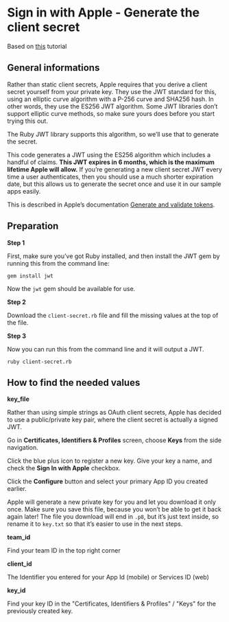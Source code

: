 Sign in with Apple - Generate the client secret
===============================================

Based on [this](https://developer.okta.com/blog/2019/06/04/what-the-heck-is-sign-in-with-apple) tutorial

General informations
--------------------

Rather than static client secrets, Apple requires that you derive a client secret yourself from your private key. They use the JWT standard for this, using an elliptic curve algorithm with a P-256 curve and SHA256 hash. In other words, they use the ES256 JWT algorithm. Some JWT libraries don’t support elliptic curve methods, so make sure yours does before you start trying this out.

The Ruby JWT library supports this algorithm, so we’ll use that to generate the secret.

This code generates a JWT using the ES256 algorithm which includes a handful of claims. **This JWT expires in 6 months, which is the maximum lifetime Apple will allow.** If you’re generating a new client secret JWT every time a user authenticates, then you should use a much shorter expiration date, but this allows us to generate the secret once and use it in our sample apps easily.

This is described in Apple’s documentation [Generate and validate tokens](https://developer.apple.com/documentation/signinwithapplerestapi/generate_and_validate_tokens).

Preparation
-----------

**Step 1**

First, make sure you’ve got Ruby installed, and then install the JWT gem by running this from the command line:

```
gem install jwt
```

Now the `jwt` gem should be available for use.

**Step 2**

Download the `client-secret.rb` file and fill the missing values at the top of the file.

**Step 3**

Now you can run this from the command line and it will output a JWT.

```
ruby client-secret.rb
```

How to find the needed values
-----------------------------

**key_file**

Rather than using simple strings as OAuth client secrets, Apple has decided to use a public/private key pair, where the client secret is actually a signed JWT.

Go in **Certificates, Identifiers & Profiles** screen, choose **Keys** from the side navigation.

Click the blue plus icon to register a new key. Give your key a name, and check the **Sign In with Apple** checkbox.

Click the **Configure** button and select your primary App ID you created earlier.

Apple will generate a new private key for you and let you download it only once. Make sure you save this file, because you won’t be able to get it back again later! The file you download will end in `.p8`, but it’s just text inside, so rename it to `key.txt` so that it’s easier to use in the next steps.

**team_id**

Find your team ID in the top right corner

**client_id**

The Identifier you entered for your App Id (mobile) or Services ID (web)

**key_id**

Find your key ID in the "Certificates, Identifiers & Profiles" / "Keys" for the previously created key.
